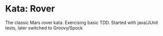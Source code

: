 # Kata: Rover

The classic Mars rover kata.
Exercising basic TDD. Started with java/JUnit tests, later switched to Groovy/Spock